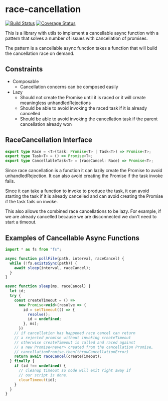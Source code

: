 # race-cancellation
[![Build Status](https://travis-ci.org/krisselden/race-cancellation.svg?branch=master)](https://travis-ci.org/krisselden/race-cancellation)
[![Coverage Status](https://coveralls.io/repos/github/krisselden/race-cancellation/badge.svg?branch=master)](https://coveralls.io/github/krisselden/race-cancellation?branch=master)

This is a library with utils to implement a cancellable async function
with a pattern that solves a number of issues with cancellation of promises.

The pattern is a cancellable async function takes a function that will build
the cancellation race on demand.

## Constraints

- Composable
  - Cancellation concerns can be composed easily
- Lazy
  - Should not create the Promise<never> until it is raced or it will create meaningless unhandledRejections
  - Should be able to avoid invoking the raced task if it is already cancelled
  - Should be able to avoid invoking the cancellation task if the parent cancellation already won

## RaceCancellation Interface

```ts
export type Race = <T>(task: Promise<T> | Task<T>) => Promise<T>;
export type Task<T> = () => Promise<T>;
export type CancellableTask<T> = (raceCancel: Race) => Promise<T>;
```

Since race cancellation is a function it can lazily create the Promise<never> to
avoid unhandledRejection. It can also avoid creating the Promise<never> if the task invoke fails.

Since it can take a function to invoke to produce the task,
it can avoid starting the task if it is already cancelled and can avoid creating the Promise<never>
if the task fails on invoke.

This also allows the combined race cancellations to be lazy.
For example, if we are already cancelled because we are disconnected
we don't need to start a timeout.

## Examples of Cancellable Async Functions

```js
import * as fs from "fs";

async function pollFile(path, interval, raceCancel) {
  while (!fs.existsSync(path)) {
    await sleep(interval, raceCancel);
  }
}

async function sleep(ms, raceCancel) {
  let id;
  try {
    const createTimeout = () =>
      new Promise<void>(resolve => {
        id = setTimeout(() => {
          resolve();
          id = undefined;
        }, ms);
      })
    // if cancellation has happened race cancel can return
    // a rejected promise without invoking createTimeout
    // otherwise createTimeout is called and raced against
    // a new Promise<never> created from the cancellation Promise,
    // cancellationPromise.then(throwCancellationError)
    return await raceCancel(createTimeout);
  } finally {
    if (id !== undefined) {
      // cleanup timeout so node will exit right away if
      // our script is done.
      clearTimeout(id);
    }
  }
}
```
